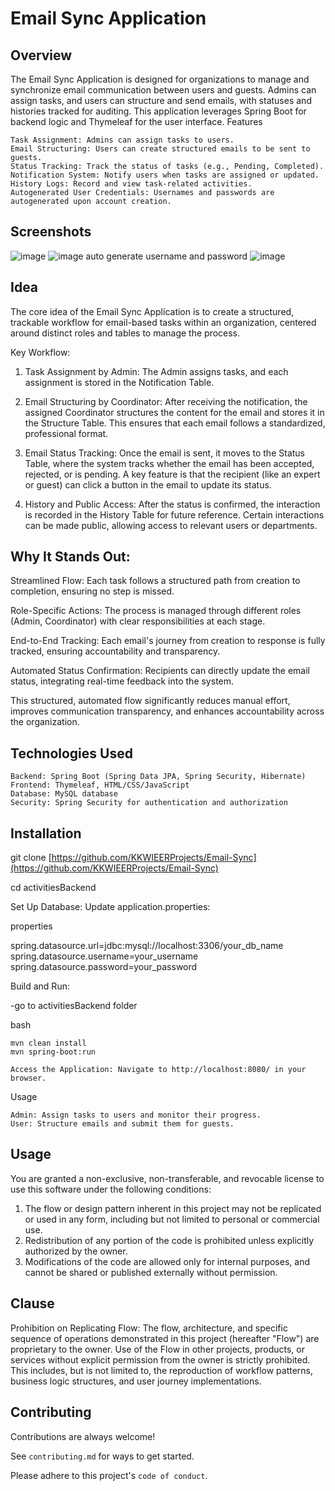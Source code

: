 # Email Sync Application
## Overview

The Email Sync Application is designed for organizations to manage and synchronize email communication between users and guests. Admins can assign tasks, and users can structure and send emails, with statuses and histories tracked for auditing. This application leverages Spring Boot for backend logic and Thymeleaf for the user interface.
Features

    Task Assignment: Admins can assign tasks to users.
    Email Structuring: Users can create structured emails to be sent to guests.
    Status Tracking: Track the status of tasks (e.g., Pending, Completed).
    Notification System: Notify users when tasks are assigned or updated.
    History Logs: Record and view task-related activities.
    Autogenerated User Credentials: Usernames and passwords are autogenerated upon account creation.

## Screenshots

![image](https://github.com/user-attachments/assets/7b8cf3d4-64f3-40b7-bea5-272ec739dfbc)
![image](https://github.com/user-attachments/assets/55aff060-d830-474b-b8c1-810ed4c6bca5)
auto generate username and password
![image](https://github.com/user-attachments/assets/2dfc88d7-dba2-413f-b15d-c2cd5f93c244)

## Idea

The core idea of the Email Sync Application is to create a structured, trackable workflow for email-based tasks within an organization, centered around distinct roles and tables to manage the process.

Key Workflow:

1. Task Assignment by Admin: The Admin assigns tasks, and each assignment is stored in the Notification Table.


2. Email Structuring by Coordinator: After receiving the notification, the assigned Coordinator structures the content for the email and stores it in the Structure Table. This ensures that each email follows a standardized, professional format.


3. Email Status Tracking: Once the email is sent, it moves to the Status Table, where the system tracks whether the email has been accepted, rejected, or is pending. A key feature is that the recipient (like an expert or guest) can click a button in the email to update its status.


4. History and Public Access: After the status is confirmed, the interaction is recorded in the History Table for future reference. Certain interactions can be made public, allowing access to relevant users or departments.



## Why It Stands Out:

Streamlined Flow: Each task follows a structured path from creation to completion, ensuring no step is missed.

Role-Specific Actions: The process is managed through different roles (Admin, Coordinator) with clear responsibilities at each stage.

End-to-End Tracking: Each email's journey from creation to response is fully tracked, ensuring accountability and transparency.

Automated Status Confirmation: Recipients can directly update the email status, integrating real-time feedback into the system.


This structured, automated flow significantly reduces manual effort, improves communication transparency, and enhances accountability across the organization.


## Technologies Used

    Backend: Spring Boot (Spring Data JPA, Spring Security, Hibernate)
    Frontend: Thymeleaf, HTML/CSS/JavaScript
    Database: MySQL database
    Security: Spring Security for authentication and authorization
    

## Installation

    
git clone [https://github.com/KKWIEERProjects/Email-Sync](https://github.com/KKWIEERProjects/Email-Sync)

cd activitiesBackend

Set Up Database: Update application.properties:

properties

spring.datasource.url=jdbc:mysql://localhost:3306/your_db_name
spring.datasource.username=your_username
spring.datasource.password=your_password

Build and Run:

-go to activitiesBackend folder

bash

    mvn clean install
    mvn spring-boot:run

    Access the Application: Navigate to http://localhost:8080/ in your browser.



Usage

    Admin: Assign tasks to users and monitor their progress.
    User: Structure emails and submit them for guests.




## Usage 

You are granted a non-exclusive, non-transferable, and revocable license to use this software under the following conditions:
1. The flow or design pattern inherent in this project may not be replicated or used in any form, including but not limited to personal or commercial use.
2. Redistribution of any portion of the code is prohibited unless explicitly authorized by the owner.
3. Modifications of the code are allowed only for internal purposes, and cannot be shared or published externally without permission.

## Clause

Prohibition on Replicating Flow: The flow, architecture, and specific sequence of operations demonstrated in this project (hereafter "Flow") are proprietary to the owner. Use of the Flow in other projects, products, or services without explicit permission from the owner is strictly prohibited. This includes, but is not limited to, the reproduction of workflow patterns, business logic structures, and user journey implementations.

## Contributing

Contributions are always welcome!

See `contributing.md` for ways to get started.

Please adhere to this project's `code of conduct`.

